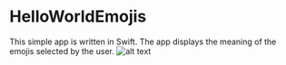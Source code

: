 # HelloWorldEmojis
This simple app is written in Swift. The app displays the meaning of the emojis selected by the user.
![alt text](https://user-images.githubusercontent.com/55524257/98703170-d8604900-2340-11eb-9784-d97a7134b4c5.png)
